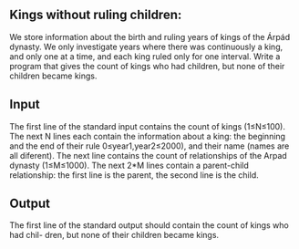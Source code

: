 ## Kings without ruling children: 
We store information about the birth and ruling years of kings of the Árpád dynasty. We only investigate years where there was continuously a king, and only one at a time, and each king ruled only for one interval.
Write a program that gives the count of kings who had children, but none of their children became kings.

## Input
The first line of the standard input contains the count of kings (1≤N≤100). The next N lines each contain the information about a king: the beginning and the end of their rule 0≤year1,year2≤2000), and their name (names are all diferent). The next line contains the count of relationships of the Arpad dynasty (1≤M≤1000). The next 2*M lines contain a parent-child relationship: the first line is the parent, the second line is the child.

## Output
The first line of the standard output should contain the count of kings who had chil- dren, but none of their children became kings.


